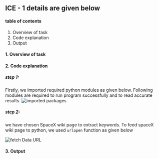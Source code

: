 ## ICE - 1 details are given below

#### table of contents

1. Overview of task
2. Code explanation
3. Output

#### 1. Overview of task


#### 2. Code explanation

##### step 1:
Firstly, we imported required python modules as given below. Following modules are required to run program successfully and to read accurate results.
![imported packages](https://github.com/chay2021/ICE-1/importedpackages.png)

##### step 2:
we have chosen SpaceX wiki page to extract keywords. To feed spaceX wiki page to python, we used `urlopen` function as given below

![fetch Data URL](https://github.com/chay2021/ICE-1/fetchDataUrl.png)

#### 3. Output

